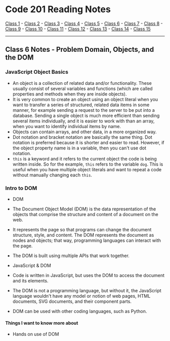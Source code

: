 # Code 201 Reading Notes

[Class 1](https://melanie-johnston.github.io/reading-notes/201/class1) -
[Class 2](https://melanie-johnston.github.io/reading-notes/201/class2) -
[Class 3](https://melanie-johnston.github.io/reading-notes/201/class3) -
[Class 4](https://melanie-johnston.github.io/reading-notes/201/class4) -
[Class 5](https://melanie-johnston.github.io/reading-notes/201/class5) -
[Class 6](https://melanie-johnston.github.io/reading-notes/201/class6) -
[Class 7](https://melanie-johnston.github.io/reading-notes/201/class7) -
[Class 8](https://melanie-johnston.github.io/reading-notes/201/class8) -
[Class 9](https://melanie-johnston.github.io/reading-notes/201/class9) -
[Class 10](https://melanie-johnston.github.io/reading-notes/201/class10) -
[Class 11](https://melanie-johnston.github.io/reading-notes/201/class11) -
[Class 12](https://melanie-johnston.github.io/reading-notes/201/class12) -
[Class 13](https://melanie-johnston.github.io/reading-notes/201/class13) -
[Class 14](https://melanie-johnston.github.io/reading-notes/201/class14) -
[Class 15](https://melanie-johnston.github.io/reading-notes/201/class15)


---

## Class 6 Notes - Problem Domain, Objects, and the DOM

### JavaScript Object Basics

- An object is a collection of related data and/or functionality. These usually consist of several variables and functions (which are called properties and methods when they are inside objects).
- It is very common to create an object using an object literal when you want to transfer a series of structured, related data items in some manner, for example sending a request to the server to be put into a database. Sending a single object is much more efficient than sending several items individually, and it is easier to work with than an array, when you want to identify individual items by name.
- Objects can contain arrays, and other data, in a more organized way.
- Dot notation and bracket notation are basically the same thing. Dot notation is preferred because it is shorter and easier to read. However, if the object property name is in a variable, then you can't use dot notation.
- `this` is a keyword and it refers to the current object the code is being written inside. So for the example, `this` refers to the variable `dog`. This is useful when you have multiple object literals and want to repeat a code without manually changing each `this`. 


### Intro to DOM

- DOM
 - The Document Object Model (DOM) is the data representation of the objects that comprise the structure and content of a document on the web.
 - It represents the page so that programs can change the document structure, style, and content. The DOM represents the document as nodes and objects; that way, programming languages can interact with the page.
 - The DOM is built using multiple APIs that work together. 

- JavaScript & DOM
 - Code is written in JavaScript, but uses the DOM to access the document and its elements.
 - The DOM is not a programming language, but without it, the JavaScript language wouldn't have any model or notion of web pages, HTML documents, SVG documents, and their component parts. 
 - DOM can be used with other coding languages, such as Python. 


#### Things I want to know more about

 - Hands on use of DOM 
